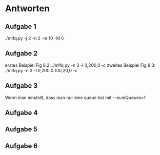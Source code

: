 # Antworten

## Aufgabe 1
./mlfq.py -j 2 -n 2 -m 10 -M 0

## Aufgabe 2
erstes Beispiel Fig 8.2: ./mlfq.py -n 3 -l 0,200,0 -c
zweites Beispiel Fig 8.3: ./mlfq.py -n 3 -l 0,200,0:100,20,0 -c

## Aufgabe 3
Wenn man einstellt, dass man nur eine queue hat mit --numQueues=1

## Aufgabe 4


## Aufgabe 5


## Aufgabe 6
